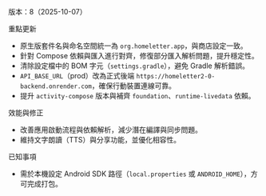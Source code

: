 版本：8（2025-10-07）

重點更新
- 原生版套件名與命名空間統一為 `org.homeletter.app`，與商店設定一致。
- 針對 Compose 依賴與匯入進行對齊，修復部分匯入解析問題，提升穩定性。
- 清除設定檔中的 BOM 字元（`settings.gradle`），避免 Gradle 解析錯誤。
- `API_BASE_URL`（prod）改為正式後端 `https://homeletter2-0-backend.onrender.com`，確保行動裝置連線可靠。
- 提升 `activity-compose` 版本與補齊 `foundation`、`runtime-livedata` 依賴。

效能與修正
- 改善應用啟動流程與依賴解析，減少潛在編譯與同步問題。
- 維持文字朗讀（TTS）與分享功能，並優化相容性。

已知事項
- 需於本機設定 Android SDK 路徑（`local.properties` 或 `ANDROID_HOME`），方可完成打包。